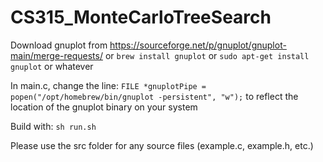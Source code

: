 # CS315_MonteCarloTreeSearch

Download gnuplot from https://sourceforge.net/p/gnuplot/gnuplot-main/merge-requests/
or `brew install gnuplot` or `sudo apt-get install gnuplot` or whatever

In main.c, change the line:
`FILE *gnuplotPipe = popen("/opt/homebrew/bin/gnuplot -persistent", "w");`
to reflect the location of the gnuplot binary on your system

Build with:
`sh run.sh`

Please use the src folder for any source files (example.c, example.h, etc.)

